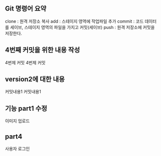 ## Git 명령어 요약

clone : 원격 저장소 복사
add : 스테이지 영역에 작업파일 추가
commit : 코드 데이터를 세이브, 스테이지 영역의 파일을 가지고 커밋(세이브)
push : 원격 저장소에 커밋을 저장한다.

## 4번째 커밋을 위한 내용 작성
4번제 커밋
4번제 커밋
## version2에 대한 내용
커밋내용1
커밋내용1

## 기능 part1 수정
이미지 업로드

## part4
사용자 로그인